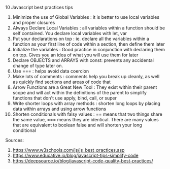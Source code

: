 10 Javascript best practices tips

1. Minimize the use of Global Variables : it is better to use local variables and proper closures
2. Always Declare Local Variables : all variables within a function should be self contained. You declare local variables with let, var
3. Put your declarations on top : ie. declare all the variables within a function as your first line of code within a section, then define them later
4. Initialize the variables : Good practice in conjunction with declaring them on top. Gives you an idea of what you will use them for later
5. Declare OBJECTS and ARRAYS with const: prevents any accidental change of type later on.
6. Use === : helps avoid data coercion
7. Make lots of comments : comments help you break up cleanly, as well as quickly find sections and areas of code that
8. Arrow Functions are a Great New Tool : They exist within their parent scope and will act within the definitions of the parent to simplify functions that don't use apply, bind, call, or super
9. Write shorter loops with array methods : shorten long loops by placing data within arrays and using arrow functions
10. Shorten conditionals with falsy values : == means that two things share the same value, === means they are identical. There are many values that are equivalent to boolean false and will shorten your long conditional

Sources:

1. https://www.w3schools.com/js/js_best_practices.asp
2. https://www.educative.io/blog/javascript-tips-simplify-code
3. https://deepsource.io/blog/javascript-code-quality-best-practices/
